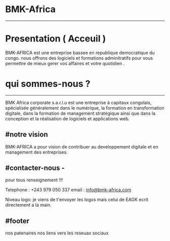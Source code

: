 ﻿# BMK-Africa
---------------
# Presentation ( Acceuil )

BMK-AFRICA est une entreprise bassee en republique democratique du congo.
nous offrons des logiciels et formations adminitratifs pour vous permettre de mieux gerer vos affaires et votre quotidien .

# qui sommes-nous ?
--------------
BMK Africa corporate s.a.r.l.u est une entreprise à capitaux congolais, spécialisée généralement dans le numérique, la formation en transformation digitale, dans la formation de management stratégique ainsi que dans la conception et la réalisation de logiciels et applications web.

#notre vision 
-------------
BMK-AFRICA a pour vision de contribuer au developpement digitale et en management des entreprises.

#contacter-nous -
---------------
pour tous renseignement !!!

Telephone : +243 979 050 337
email : info@bmk-africa.com

Niveau logo:
je viens de t'envoyer les logos mais celui de EAGK ecrit directement a la main.

#footer
-------
nos patenaires 
nos liens vers les reseuax sociaux




